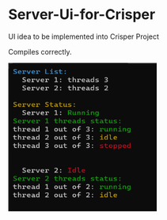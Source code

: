 # Server-Ui-for-Crisper
UI idea to be implemented into Crisper Project

Compiles correctly.

<img src="https://github.com/indirectDirectEnumeration69/Server-Ui-for-Crisper/blob/main/ServerPi.png" width="300px" height="300px">
